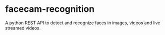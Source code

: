 # facecam-recognition
A python REST API to detect and recognize faces in images, videos and live streamed videos.
